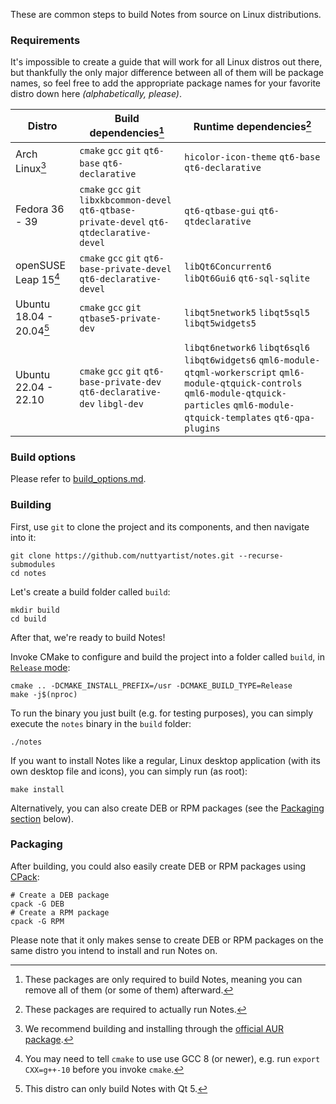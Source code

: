 These are common steps to build Notes from source on Linux distributions.

### Requirements

It's impossible to create a guide that will work for all Linux distros out there, but thankfully the only major difference between all of them will be package names, so feel free to add the appropriate package names for your favorite distro down here *(alphabetically, please)*.

| Distro                       | Build dependencies[^1]                                                                        | Runtime dependencies[^2]                                                                                                                                                                         |
| ---------------------------- | --------------------------------------------------------------------------------------------- | ------------------------------------------------------------------------------------------------------------------------------------------------------------------------------------------------ |
| Arch Linux[^3]               | `cmake` `gcc` `git` `qt6-base` `qt6-declarative`                                              | `hicolor-icon-theme` `qt6-base` `qt6-declarative`                                                                                                                                                |
| Fedora 36 - 39               | `cmake` `gcc` `git` `libxkbcommon-devel` `qt6-qtbase-private-devel` `qt6-qtdeclarative-devel` | `qt6-qtbase-gui` `qt6-qtdeclarative`                                                                                                                                                             |
| openSUSE Leap 15[^4]         | `cmake` `gcc` `git` `qt6-base-private-devel` `qt6-declarative-devel`                          | `libQt6Concurrent6` `libQt6Gui6` `qt6-sql-sqlite`                                                                                                                                                |
| Ubuntu 18.04 - 20.04[^5]     | `cmake` `gcc` `git` `qtbase5-private-dev`                                                     | `libqt5network5` `libqt5sql5` `libqt5widgets5`                                                                                                                                                   |
| Ubuntu 22.04 - 22.10         | `cmake` `gcc` `git` `qt6-base-private-dev` `qt6-declarative-dev` `libgl-dev`                  | `libqt6network6` `libqt6sql6` `libqt6widgets6` `qml6-module-qtqml-workerscript` `qml6-module-qtquick-controls` `qml6-module-qtquick-particles` `qml6-module-qtquick-templates` `qt6-qpa-plugins` |

[^1]: These packages are only required to build Notes, meaning you can remove all of them (or some of them) afterward.
[^2]: These packages are required to actually run Notes.
[^3]: We recommend building and installing through the [official AUR package](https://aur.archlinux.org/packages/notes).
[^4]: You may need to tell `cmake` to use use GCC 8 (or newer), e.g. run `export CXX=g++-10` before you invoke `cmake`.
[^5]: This distro can only build Notes with Qt 5.

### Build options

Please refer to [build_options.md](build_options.md).

### Building

First, use `git` to clone the project and its components, and then navigate into it:

```shell
git clone https://github.com/nuttyartist/notes.git --recurse-submodules
cd notes
```

Let's create a build folder called `build`:

```shell
mkdir build
cd build
```

After that, we're ready to build Notes!

Invoke CMake to configure and build the project into a folder called `build`, in [`Release` mode](https://cmake.org/cmake/help/latest/variable/CMAKE_BUILD_TYPE.html):

```shell
cmake .. -DCMAKE_INSTALL_PREFIX=/usr -DCMAKE_BUILD_TYPE=Release
make -j$(nproc)
```

To run the binary you just built (e.g. for testing purposes), you can simply execute the `notes` binary in the `build` folder:

```shell
./notes
```

If you want to install Notes like a regular, Linux desktop application (with its own desktop file and icons), you can simply run (as root):

```shell
make install
```

Alternatively, you can also create DEB or RPM packages (see the [Packaging section](#Packaging) below).

### Packaging

After building, you could also easily create DEB or RPM packages using [CPack](https://cmake.org/cmake/help/latest/manual/cpack.1.html):

```shell
# Create a DEB package
cpack -G DEB
# Create a RPM package
cpack -G RPM
```

Please note that it only makes sense to create DEB or RPM packages on the same distro you intend to install and run Notes on.
